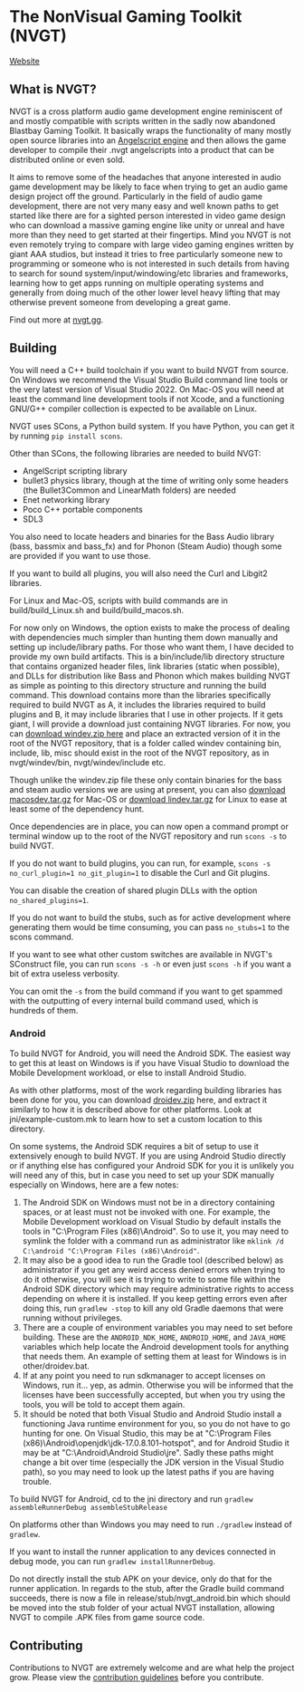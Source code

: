 # The NonVisual Gaming Toolkit (NVGT)
[Website](https://nvgt.gg)

## What is NVGT?
NVGT is a cross platform audio game development engine reminiscent of and mostly compatible with scripts written in the sadly now abandoned Blastbay Gaming Toolkit. It basically wraps the functionality of many mostly open source libraries into an [Angelscript engine](https://www.angelcode.com/angelscript/) and then allows the game developer to compile their .nvgt angelscripts into a product that can be distributed online or even sold.

It aims to remove some of the headaches that anyone interested in audio game development may be likely to face when trying to get an audio game design project off the ground. Particularly in the field of audio game development, there are not very many easy and well known paths to get started like there are for a sighted person interested in video game design who can download a massive gaming engine like unity or unreal and have more than they need to get started at their fingertips. Mind you NVGT is not even remotely trying to compare with large video gaming engines written by giant AAA studios, but instead it tries to free particularly someone new to programming or someone who is not interested in such details from having to search for sound system/input/windowing/etc libraries and frameworks, learning how to get apps running on multiple operating systems and generally from doing much of the other lower level heavy lifting that may otherwise prevent someone from developing a great game.

Find out more at [nvgt.gg](https://nvgt.gg).

## Building
You will need a C++ build toolchain if you want to build NVGT from source. On Windows we recommend the Visual Studio Build command line tools or the very latest version of Visual Studio 2022. On Mac-OS you will need at least the command line development tools if not Xcode, and a functioning GNU/G++ compiler collection is expected to be available on Linux.

NVGT uses SCons, a Python build system. If you have Python, you can get it by running `pip install scons`.

Other than SCons, the following libraries are needed to build NVGT:
* AngelScript scripting library
* bullet3 physics library, though at the time of writing only some headers (the Bullet3Common and LinearMath folders) are needed
* Enet networking library
* Poco C++ portable components
* SDL3

You also need to locate headers and binaries for the Bass Audio library (bass, bassmix and bass_fx) and for Phonon (Steam Audio) though some are provided if you want to use those.

If you want to build all plugins, you will also need the Curl and Libgit2 libraries.

For Linux and Mac-OS, scripts with build commands are in build/build_Linux.sh and build/build_macos.sh.

For now only on Windows, the option exists to make the process of dealing with dependencies much simpler than hunting them down manually and setting up include/library paths. For those who want them, I have decided to provide my own build artifacts. This is a bin/include/lib directory structure that contains organized header files, link libraries (static when possible), and DLLs for distribution like Bass and Phonon which makes building NVGT as simple as pointing to this directory structure and running the build command. This download contains more than the libraries specifically required to build NVGT as A, it includes the libraries required to build plugins and B, it may include libraries that I use in other projects. If it gets giant, I will provide a download just containing NVGT libraries. For now, you can 
[download windev.zip here](https://nvgt.gg/windev.zip) and place an extracted version of it in the root of the NVGT repository, that is a folder called windev containing bin, include, lib, misc should exist in the root of the NVGT repository, as in nvgt/windev/bin, nvgt/windev/include etc.

Though unlike the windev.zip file these only contain binaries for the bass and steam audio versions we are using at present, you can also [download macosdev.tar.gz](https://nvgt.gg/macosdev.tar.gz) for Mac-OS or [download lindev.tar.gz](https://nvgt.gg/lindev.tar.gz) for Linux to ease at least some of the dependency hunt.

Once dependencies are in place, you can now open a command prompt or terminal window up to the root of the NVGT repository and run `scons -s` to build NVGT.

If you do not want to build plugins, you can run, for example, `scons -s no_curl_plugin=1 no_git_plugin=1` to disable the Curl and Git plugins.

You can disable the creation of shared plugin DLLs with the option `no_shared_plugins=1`.

If you do not want to build the stubs, such as for active development where generating them would be time consuming, you can pass `no_stubs=1` to the scons command.

If you want to see what other custom switches are available in NVGT's SConstruct file, you can run `scons -s -h` or even just `scons -h` if you want a bit of extra useless verbosity.

You can omit the `-s` from the build command if you want to get spammed with the outputting of every internal build command used, which is hundreds of them.

### Android
To build NVGT for Android, you will need the Android SDK. The easiest way to get this at least on Windows is if you have Visual Studio to download the Mobile Development workload, or else to install Android Studio.

As with other platforms, most of the work regarding building libraries has been done for you, you can download [droidev.zip](https://nvgt.gg/droidev.zip) here, and extract it similarly to how it is described above for other platforms. Look at jni/example-custom.mk to learn how to set a custom location to this directory.

On some systems, the Android SDK requires a bit of setup to use it extensively enough to build NVGT. If you are using Android Studio directly or if anything else has configured your Android SDK for you it is unlikely you will need any of this, but in case you need to set up your SDK manually especially on Windows, here are a few notes:
1. The Android SDK on Windows must not be in a directory containing spaces, or at least must not be invoked with one. For example, the Mobile Development workload on Visual Studio by default installs the tools in "C:\Program Files (x86)\Android". So to use it, you may need to symlink the folder with a command run as administrator like `mklink /d C:\android "C:\Program Files (x86)\Android"`.
2. It may also be a good idea to run the Gradle tool (described below) as administrator if you get any weird access denied errors when trying to do it otherwise, you will see it is trying to write to some file within the Android SDK directory which may require administrative rights to access depending on where it is installed. If you keep getting errors even after doing this, run `gradlew -stop` to kill any old Gradle daemons that were running without privileges.
3. There are a couple of environment variables you may need to set before building. These are the `ANDROID_NDK_HOME`, `ANDROID_HOME`, and `JAVA_HOME` variables which help locate the Android development tools for anything that needs them. An example of setting them at least for Windows is in other/droidev.bat.
4. If at any point you need to run sdkmanager to accept licenses on Windows, run it... yep, as admin. Otherwise you will be informed that the licenses have been successfully accepted, but when you try using the tools, you will be told to accept them again.
5. It should be noted that both Visual Studio and Android Studio install a functioning Java runtime environment for you, so you do not have to go hunting for one. On Visual Studio, this may be at "C:\Program Files (x86)\Android\openjdk\jdk-17.0.8.101-hotspot", and for Android Studio it may be at "C:\Android\Android Studio\jre". Sadly these paths might change a bit over time (especially the JDK version in the Visual Studio path), so you may need to look up the latest paths if you are having trouble.

To build NVGT for Android, cd to the jni directory and run `gradlew assembleRunnerDebug assembleStubRelease`

On platforms other than Windows you may need to run `./gradlew` instead of `gradlew`.

If you want to install the runner application to any devices connected in debug mode, you can run `gradlew installRunnerDebug`.

Do not directly install the stub APK on your device, only do that for the runner application. In regards to the stub, after the Gradle build command succeeds, there is now a file in release/stub/nvgt_android.bin which should be moved into the stub folder of your actual NVGT installation, allowing NVGT to compile .APK files from game source code.

## Contributing
Contributions to NVGT are extremely welcome and are what help the project grow. Please view the [contribution guidelines](.github/CONTRIBUTING.md) before you contribute.